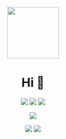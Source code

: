 <!-- Header with cover image -->
<p align="center">
  <img src="https://imgur.com/b16qhpm.png" width="120px">
</p>

<h1 align="center">Hi 👋</h1>

<p align="center">
  <img src="https://img.shields.io/badge/-C%23-239120?style=flat&logo=c-sharp&logoColor=white">
  <img src="https://img.shields.io/badge/-Python-3776AB?style=flat&logo=python&logoColor=white">
  <img src="https://img.shields.io/badge/i_like-you-blue">
</p>
<p align="center">
  <a href="https://www.youtube.com/@codeybyte">
    <img src="https://img.shields.io/badge/YouTube-Subscribe-red?style=flat&logo=youtube&logoColor=white">
  </a>
</p>

<p align="center">
  <img src="https://github-readme-stats.vercel.app/api?username=Yitzhakbuff&show_icons=true&hide_border=true&theme=radical">
  <img src="https://github-readme-stats.vercel.app/api/top-langs/?username=Yitzhakbuff&layout=compact&hide_border=true&theme=radical">
</p>

